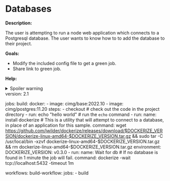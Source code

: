 # Databases

**Description:**

The user is attempting to run a node web application which connects to a Postgresql database. The user wants to know how to to add the database to their project.

**Goals:**

- Modify the included config file to get a green job.
- Share link to green job.

**Help:**
<details>
  <summary>Spoiler warning</summary>

  * https://circleci.com/docs/2.0/postgres-config/
  * https://github.com/Animosity/CraftIRC/wiki/Complete-idiot's-introduction-to-yaml
  * https://circleci.com/docs/2.0/hello-world/#echo-hello-world-with-a-build-job

</details>
version: 2.1

jobs:
  build:
    docker:
      - image: cimg/base:2022.10
      - image: cimg/postgres:11.20
    steps:
      - checkout # check out the code in the project directory
      - run: echo "hello world" # run the `echo` command
      - run:
          name: install dockerize # This is a utility that will attempt to connect to a database, in place of an application for this sample.
          command: wget https://github.com/jwilder/dockerize/releases/download/$DOCKERIZE_VERSION/dockerize-linux-amd64-$DOCKERIZE_VERSION.tar.gz && sudo tar -C /usr/local/bin -xzvf dockerize-linux-amd64-$DOCKERIZE_VERSION.tar.gz && rm dockerize-linux-amd64-$DOCKERIZE_VERSION.tar.gz
          environment:
            DOCKERIZE_VERSION: v0.3.0
      - run:
          name: Wait for db # If no database is found in 1 minute the job will fail.
          command: dockerize -wait tcp://localhost:5432 -timeout 1m

workflows:
  build-workflow:
    jobs:
      - build
